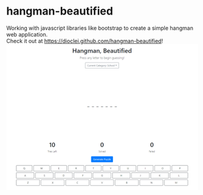 # hangman-beautified
Working with javascript libraries like bootstrap to create a simple hangman web application.  
Check it out at https://dioclei.github.com/hangman-beautified!  
![Screenshot of the application](screenshot1.png)

